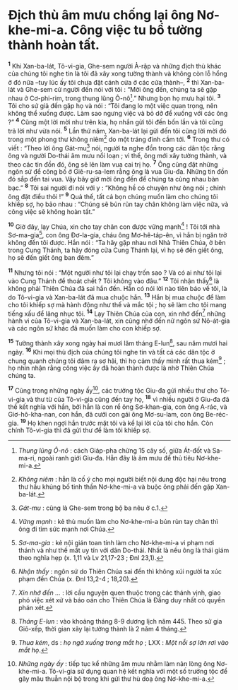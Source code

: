 # Địch thù âm mưu chống lại ông Nơ-khe-mi-a. Công việc tu bổ tường thành hoàn tất.
<sup><b>1</b></sup> Khi Xan-ba-lát, Tô-vi-gia, Ghe-sem người Ả-rập và những địch thù khác của chúng tôi nghe tin là tôi đã xây xong tường thành và không còn lỗ hổng ở đó nữa –tuy lúc ấy tôi chưa đặt cánh cửa ở các cửa thành–, <sup><b>2</b></sup> thì Xan-ba-lát và Ghe-sem cử người đến nói với tôi : “Mời ông đến, chúng ta sẽ gặp nhau ở Cơ-phi-rim, trong thung lũng Ô-nô[^1].” Nhưng bọn họ mưu hại tôi. <sup><b>3</b></sup> Tôi cho sứ giả đến gặp họ và nói : “Tôi đang lo một việc quan trọng, nên không thể xuống được. Làm sao ngưng việc và bỏ dở để xuống với các ông ?” <sup><b>4</b></sup> Cũng một lời mời như trên kia, họ nhắn gửi tôi đến bốn lần và tôi cũng trả lời như vừa nói. <sup><b>5</b></sup> Lần thứ năm, Xan-ba-lát lại gửi đến tôi cũng lời mời đó trong một phong thư không niêm[^2] do một tráng đinh cầm tới. <sup><b>6</b></sup> Trong thư có viết : “Theo lời ông Gát-mu[^3] nói, người ta nghe đồn trong các dân tộc rằng ông và người Do-thái âm mưu nổi loạn ; vì thế, ông mới xây tường thành, và theo các tin đồn đó, ông sẽ lên làm vua cai trị họ. <sup><b>7</b></sup> Ông cũng đặt những ngôn sứ để công bố ở Giê-ru-sa-lem rằng ông là vua Giu-đa. Những tin đồn đó sắp đến tai vua. Vậy bây giờ mời ông đến để chúng ta cùng nhau bàn bạc.” <sup><b>8</b></sup> Tôi sai người đi nói với y : “Không hề có chuyện như ông nói ; chính ông đặt điều thôi !” <sup><b>9</b></sup> Quả thế, tất cả bọn chúng muốn làm cho chúng tôi khiếp sợ, họ bảo nhau : “Chúng sẽ bủn rủn tay chân không làm việc nữa, và công việc sẽ không hoàn tất.”

<sup><b>10</b></sup> Giờ đây, lạy Chúa, xin cho tay chân con được vững mạnh[^4] ! Tôi tới nhà Sơ-ma-gia[^5], con ông Đơ-la-gia, cháu ông Mơ-hê-táp-ên, vì hắn bị ngăn trở không đến tôi được. Hắn nói : “Ta hãy gặp nhau nơi Nhà Thiên Chúa, ở bên trong Cung Thánh, ta hãy đóng cửa Cung Thánh lại, vì họ sẽ đến giết ông, họ sẽ đến giết ông ban đêm.”

<sup><b>11</b></sup> Nhưng tôi nói : “Một người như tôi lại chạy trốn sao ? Và có ai như tôi lại vào Cung Thánh để thoát chết ? Tôi không vào đâu.” <sup><b>12</b></sup> Tôi nhận thấy[^6] là không phải Thiên Chúa đã sai hắn đến. Hắn có nói lời nào tiên báo về tôi, là do Tô-vi-gia và Xan-ba-lát đã mua chuộc hắn. <sup><b>13</b></sup> Hắn bị mua chuộc để làm cho tôi khiếp sợ mà hành động như thế và mắc tội ; họ sẽ làm cho tôi mang tiếng xấu để lăng nhục tôi. <sup><b>14</b></sup> Lạy Thiên Chúa của con, xin nhớ đến[^7] những hành vi của Tô-vi-gia và Xan-ba-lát, xin cũng nhớ đến nữ ngôn sứ Nô-át-gia và các ngôn sứ khác đã muốn làm cho con khiếp sợ.

<sup><b>15</b></sup> Tường thành xây xong ngày hai mươi lăm tháng E-lun[^8], sau năm mươi hai ngày. <sup><b>16</b></sup> Khi mọi thù địch của chúng tôi nghe tin và tất cả các dân tộc ở chung quanh chúng tôi đâm ra sợ hãi, thì họ cảm thấy mình rất thua kém[^9] ; họ nhìn nhận rằng công việc ấy đã hoàn thành được là nhờ Thiên Chúa chúng ta.

<sup><b>17</b></sup> Cũng trong những ngày ấy[^10], các trưởng tộc Giu-đa gửi nhiều thư cho Tô-vi-gia và thư từ của Tô-vi-gia cũng đến tay họ, <sup><b>18</b></sup> vì nhiều người ở Giu-đa đã thề kết nghĩa với hắn, bởi hắn là con rể ông Sơ-khan-gia, con ông A-rác, và Giơ-hô-kha-nan, con hắn, đã cưới con gái ông Mơ-su-lam, con ông Be-réc-gia. <sup><b>19</b></sup> Họ khen ngợi hắn trước mặt tôi và kể lại lời của tôi cho hắn. Còn chính Tô-vi-gia thì đã gửi thư để làm tôi khiếp sợ.

[^1]: <i>Thung lũng Ô-nô</i> : cách Giáp-pha chừng 15 cây số, giữa Át-đốt và Sa-ma-ri, ngoài ranh giới Giu-đa. Hẳn đây là âm mưu để thủ tiêu Nơ-khe-mi-a.
[^2]: <i>Không niêm</i> : hẳn là cố ý cho mọi người biết nội dung độc hại nêu trong thư hầu khủng bố tinh thần Nơ-khe-mi-a và buộc ông phải đến gặp Xan-ba-lát.
[^3]: <i>Gát-mu</i> : cũng là Ghe-sem trong bộ ba nêu ở c.1.
[^4]: <i>Vững mạnh</i> : kẻ thù muốn làm cho Nơ-khe-mi-a bủn rủn tay chân thì ông đi tìm sức mạnh nơi Chúa.
[^5]: <i>Sơ-ma-gia</i> : kẻ nội gián toan tính làm cho Nơ-khe-mi-a vi phạm nơi thánh và như thế mất uy tín với dân Do-thái. Nhất là nếu ông là thái giám theo nghĩa hẹp (x. 1,11 và Lv 21,17-23 ; Đnl 23,1).
[^6]: <i>Nhận thấy</i> : ngôn sứ do Thiên Chúa sai đến thì không xúi người ta xúc phạm đến Chúa (x. Đnl 13,2-4 ; 18,20).
[^7]: <i>Xin nhớ đến ...</i> : lời cầu nguyện quen thuộc trong các thánh vịnh, giao phó việc xét xử và báo oán cho Thiên Chúa là Đấng duy nhất có quyền phán xét.
[^8]: <i>Tháng E-lun</i> : vào khoảng tháng 8-9 dương lịch năm 445. Theo sử gia Giô-xếp, thời gian xây lại tường thành là 2 năm 4 tháng.
[^9]: <i>Thua kém</i>, ds : <i>họ ngã xuống trong mắt họ</i> ; LXX : <i>Một nỗi sợ lớn rơi vào mắt họ</i>.
[^10]: <i>Những ngày ấy</i> : tiếp tục kể những âm mưu nhằm làm nản lòng ông Nơ-khe-mi-a. Tô-vi-gia sử dụng quan hệ kết nghĩa với một số trưởng tộc để gây mâu thuẫn nội bộ trong khi gửi thư hù doạ ông Nơ-khe-mi-a.
